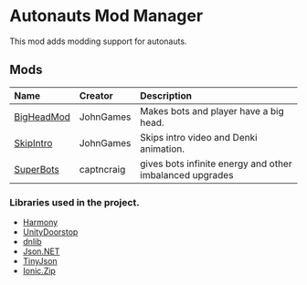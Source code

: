 # Autonauts Mod Manager
This mod adds modding support for autonauts.

## Mods
|Name|Creator|Description|
|:-|:-|:-|
|[BigHeadMod](https://github.com/JohnGames/BigHeadMod/releases)|JohnGames|Makes bots and player have a big head.|
|[SkipIntro](https://github.com/JohnGames/SkipIntro/releases)|JohnGames|Skips intro video and Denki animation.|
|[SuperBots](https://github.com/captncraig/AutonautsMods/releases/tag/superbots-1.0.1)|captncraig|gives bots infinite energy and other imbalanced upgrades|


### Libraries used in the project.
- [Harmony](https://github.com/pardeike/Harmony/wiki/Utilities)
- [UnityDoorstop](https://github.com/NeighTools/UnityDoorstop)
- [dnlib](https://github.com/0xd4d/dnlib)
- [Json.NET](https://www.newtonsoft.com/json)
- [TinyJson](https://github.com/zanders3/json)
- [Ionic.Zip](https://archive.codeplex.com/?p=dotnetzip)
